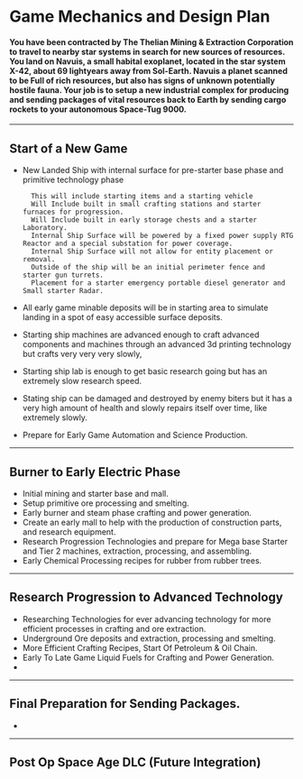 # Game Mechanics and Design Plan

#### You have been contracted by The Thelian Mining & Extraction Corporation to travel to nearby star systems in search for new sources of resources. You land on Navuis, a small habital exoplanet, located in the star system X-42, about 69 lightyears away from Sol-Earth. Navuis a planet scanned to be Full of rich resources, but also has signs of unknown potentially hostile fauna. Your job is to setup a new industrial complex for producing and sending packages of vital resources back to Earth by sending cargo rockets to your autonomous Space-Tug 9000.
---
## Start of a New Game
- New Landed Ship with internal surface for pre-starter base phase and primitive technology phase
				
		This will include starting items and a starting vehicle
		Will Include built in small crafting stations and starter furnaces for progression.
		Will Include built in early storage chests and a starter Laboratory.
		Internal Ship Surface will be powered by a fixed power supply RTG Reactor and a special substation for power coverage.
		Internal Ship Surface will not allow for entity placement or removal.
		Outside of the ship will be an initial perimeter fence and starter gun turrets.
		Placement for a starter emergency portable diesel generator and Small starter Radar. 
- All early game minable deposits will be in starting area to simulate landing in a spot of easy accessible surface deposits.
- Starting ship machines are advanced enough to craft advanced components and machines through an advanced 3d printing technology but crafts very very very slowly,
- Starting ship lab is enough to get basic research going but has an extremely slow research speed. 
- Stating ship can be damaged and destroyed by enemy biters but it has a very high amount of health and slowly repairs itself over time, like extremely slowly.
- Prepare for Early Game Automation and Science Production. 
---
## Burner to Early Electric Phase
- Initial mining and starter base and mall.
- Setup primitive ore processing and smelting.
- Early burner and steam phase crafting and power generation. 
- Create an early mall to help with the production of construction parts, and research equipment.
- Research Progression Technologies and prepare for Mega base Starter and Tier 2 machines, extraction, processing, and assembling.
- Early Chemical Processing recipes for rubber from rubber trees.
---
## Research Progression to Advanced Technology
- Researching Technologies for ever advancing technology for more efficient processes in crafting and ore extraction. 
- Underground Ore deposits and extraction, processing and smelting.
- More Efficient Crafting Recipes, Start Of Petroleum & Oil Chain.
- Early To Late Game Liquid Fuels for Crafting and Power Generation.
- 
---
## Final Preparation for Sending Packages.
-
---
## Post Op Space Age DLC (Future Integration)